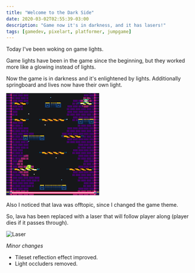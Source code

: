 ```yaml
---
title: "Welcome to the Dark Side"
date: 2020-03-02T02:55:39-03:00
description: "Game now it's in darkness, and it has lasers!"
tags: [gamedev, pixelart, platformer, jumpgame]
---
```


Today I've been woking on game lights.

Game lights have been in the game since the beginning, but they worked more like a glowing instead of lights.

Now the game is in darkness and it's enlightened by lights. Additionally springboard and lives now have their own light.

![Dark mode](dark_mode.png)

Also I noticed that lava was offtopic, since I changed the game theme.

So, lava has been replaced with a laser that will follow player along (player dies if it passes through).

![Laser](laser.gif)

*Minor changes*
- Tileset reflection effect improved.
- Light occluders removed.
